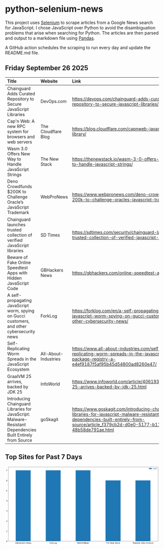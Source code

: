 # python-selenium-news

This project uses [Selenium](https://www.seleniumhq.org/) to scrape articles from a Google News search for JavaScript.
I chose JavaScript over Python to avoid the disambiguation problems that arise when searching for Python.
The articles are then parsed and output to a markdown file using [Pandas](https://pandas.pydata.org/).

A GitHub action schedules the scraping to run every day and update the README.md file.

## Friday September 26 2025


| Title                                                                                                      | Website              | Link                                                                                                                                                                                 |
|:-----------------------------------------------------------------------------------------------------------|:---------------------|:-------------------------------------------------------------------------------------------------------------------------------------------------------------------------------------|
| Chainguard Adds Curated Repository to Secure JavaScript Libraries                                          | DevOps.com           | https://devops.com/chainguard-adds-curated-repository-to-secure-javascript-libraries/                                                                                                |
| Cap'n Web: A new RPC system for browsers and web servers                                                   | The Cloudflare Blog  | https://blog.cloudflare.com/capnweb-javascript-rpc-library/                                                                                                                          |
| Wasm 3.0 Offers New Way to Handle JavaScript Strings                                                       | The New Stack        | https://thenewstack.io/wasm-3-0-offers-new-way-to-handle-javascript-strings/                                                                                                         |
| Deno Crowdfunds $200K to Challenge Oracle’s JavaScript Trademark                                           | WebProNews           | https://www.webpronews.com/deno-crowdfunds-200k-to-challenge-oracles-javascript-trademark/                                                                                           |
| Chainguard launches trusted collection of verified JavaScript libraries                                    | SD Times             | https://sdtimes.com/security/chainguard-launches-trusted-collection-of-verified-javascript-libraries/                                                                                |
| Beware of Fake Online Speedtest Apps with Hidden JavaScript Code                                           | GBHackers News       | https://gbhackers.com/online-speedtest-apps/                                                                                                                                         |
| A self-propagating JavaScript worm, spying on Gucci customers, and other cybersecurity news                | ForkLog              | https://forklog.com/en/a-self-propagating-javascript-worm-spying-on-gucci-customers-and-other-cybersecurity-news/                                                                    |
| Self-Replicating Worm Spreads in the JavaScript Ecosystem                                                  | All-About-Industries | https://www.all-about-industries.com/self-replicating-worm-spreads-in-the-javascript-package-registry-a-e4ef9187f5af95b45d54800ad8260e47/                                            |
| GraalVM 25 arrives, backed by JDK 25                                                                       | InfoWorld            | https://www.infoworld.com/article/4061937/graalvm-25-arrives-backed-by-jdk-25.html                                                                                                   |
| Introducing Chainguard Libraries for JavaScript: Malware-Resistant Dependencies Built Entirely from Source | goSkagit             | https://www.goskagit.com/introducing-chainguard-libraries-for-javascript-malware-resistant-dependencies-built-entirely-from-source/article_f379cb2d-d0e0-5177-b11b-48b58de791ae.html |
## Top Sites for Past 7 Days

![Graph of Top Sites](https://raw.githubusercontent.com/dan-mba/python-selenium-news/main/last-week.png)
